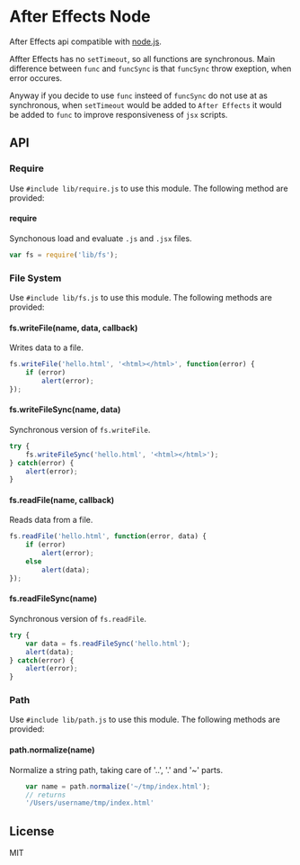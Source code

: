 # After Effects Node

After Effects api compatible with [node.js](http://nodejs.org "Node.js").

Affter Effects has no `setTimeout`, so all functions are synchronous.
Main difference between `func` and `funcSync` is that `funcSync`
throw exeption, when error occures.

Anyway if you decide to use `func` insteed of `funcSync` do not use at as
synchronous, when `setTimeout` would be added to `After Effects` it would be
added to `func` to improve responsiveness of `jsx` scripts.

## API

### Require

Use `#include lib/require.js` to use this module. The following method are provided:

#### require
Synchonous load and evaluate `.js` and `.jsx` files.

```js
var fs = require('lib/fs');
```

### File System

Use `#include lib/fs.js` to use this module. The following methods are provided:

#### fs.writeFile(name, data, callback)

Writes data to a file.

```js
fs.writeFile('hello.html', '<html></html>', function(error) {
    if (error)
        alert(error);
});

```

#### fs.writeFileSync(name, data)

Synchronous version of `fs.writeFile`.

```js
try {
    fs.writeFileSync('hello.html', '<html></html>');
} catch(error) {
    alert(error);
}
```

#### fs.readFile(name, callback)

Reads data from a file.

```js
fs.readFile('hello.html', function(error, data) {
    if (error)
        alert(error);
    else
        alert(data);
});

```

#### fs.readFileSync(name)

Synchronous version of `fs.readFile`.

```js
try {
    var data = fs.readFileSync('hello.html');
    alert(data);
} catch(error) {
    alert(error);
}
```

### Path
Use `#include lib/path.js` to use this module. The following methods are provided:

#### path.normalize(name)
Normalize a string path, taking care of '..', '.' and '~' parts.

```js
    var name = path.normalize('~/tmp/index.html');
    // returns
    '/Users/username/tmp/index.html'
```

## License

MIT
